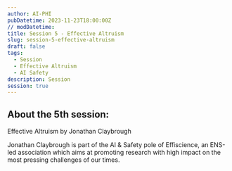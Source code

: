 ```yaml
---
author: AI-PHI
pubDatetime: 2023-11-23T18:00:00Z
// modDatetime:
title: Session 5 - Effective Altruism
slug: session-5-effective-altruism
draft: false
tags:
  - Session
  - Effective Altruism
  - AI Safety
description: Session
session: true
---
```


## About the 5th session:

Effective Altruism by Jonathan Claybrough

Jonathan Claybrough is part of the AI & Safety pole of Effiscience, an ENS-led association which aims at promoting research with high impact on the most pressing challenges of our times.
